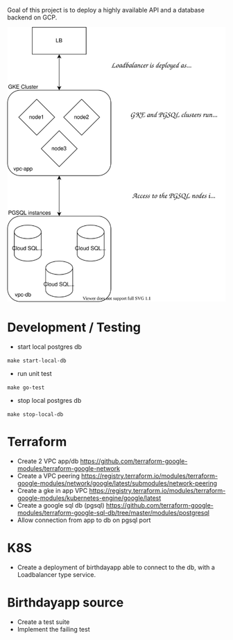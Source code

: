 Goal of this project is to deploy a highly available API and a database backend on GCP.

![Alt text](./diagram.svg)

# Development / Testing
- start local postgres db

`make start-local-db`

- run unit test

`make go-test`

- stop local postgres db

`make stop-local-db`

# Terraform
- Create 2 VPC app/db https://github.com/terraform-google-modules/terraform-google-network
- Create a VPC peering https://registry.terraform.io/modules/terraform-google-modules/network/google/latest/submodules/network-peering
- Create a gke in app VPC https://registry.terraform.io/modules/terraform-google-modules/kubernetes-engine/google/latest
- Create a google sql db (pgsql) https://github.com/terraform-google-modules/terraform-google-sql-db/tree/master/modules/postgresql
- Allow connection from app to db on pgsql port

# K8S
- Create a deployment of birthdayapp able to connect to the db, with a Loadbalancer type service.

# Birthdayapp source
- Create a test suite
- Implement the failing test